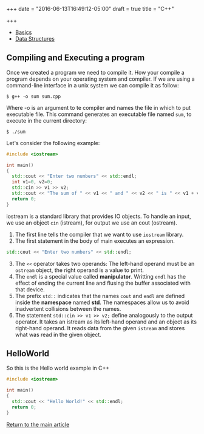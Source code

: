 +++
date = "2016-06-13T16:49:12-05:00"
draft = true
title = "C++"

+++

* [Basics](/techtalk/c++_types)
* [Data Structures](/techtalk/c++_struct)

## Compiling and Executing a program

Once we created a program we need to compile it. How your compile a program depends on your operating system and compiler. If we are using a command-line interface in a unix system we can compile it as follow:

```
$ g++ -o sum sum.cpp
```

Where -o is an argument to te compiler and names the file in which to put executable file. This command generates an executable file named `sum`, to execute in the current directory:

```
$ ./sum
```

Let's consider the following example:

```c++
#include <iostream>

int main()
{
  std::cout << "Enter two numbers" << std::endl;
  int v1=0, v2=0;
  std::cin >> v1 >> v2;
  std::cout << "The sum of " << v1 << " and " << v2 << " is " << v1 + v2 << std::endl;
  return 0;
}
```

iostream is a standard library that provides IO objects. To handle an input, we use an object `cin` (istream), for output we use an cout (ostream).

1. The first line tells the compiler that we want to use `iostream` library.
2. The first statement in the body of main executes an expression.

```c++
std::cout << "Enter two numbers" << std::endl;
```

3. The `<<` operator takes two operands: The left-hand operand must be an `ostream` object, the right operand is a value to print.
4. The `endl` is a special value called **manipulator**. Writting `endl` has the effect of ending the current line and flusing the buffer associated with that device.
5. The prefix `std::` indicates that the names `cout` and `endl` are defined inside the **namespace** named **std**. The namespaces allow us to avoid inadvertent collisions between the names.
6. The statement `std::cin >> v1 >> v2;` define analogously to the output operator. It takes an istream as its left-hand operand and an object as its right-hand operand. It reads data from the given `istream` and stores what was read in the given object.

## HelloWorld

So this is the Hello world example in C++

```c++
#include <iostream>

int main()
{
  std::cout << "Hello World!" << std::endl;
  return 0;
}
```

[Return to the main article](/techtalk/techtalks)

